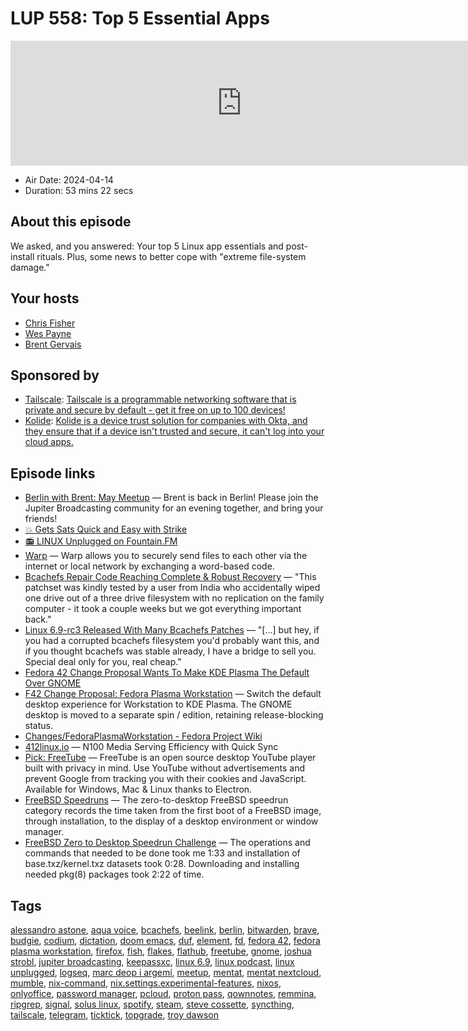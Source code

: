 # LUP 558: Top 5 Essential Apps

<iframe src="https://player.fireside.fm/v2/RUkczH-V+nivaY_6S?theme=dark" width="740" height="200" frameborder="0" scrolling="no"></iframe>

* Air Date: 2024-04-14
* Duration: 53 mins 22 secs

## About this episode

We asked, and you answered: Your top 5 Linux app essentials and post-install rituals. Plus, some news to better cope with "extreme file-system damage."

## Your hosts
* [Chris Fisher](https://linuxunplugged.com/hosts/chrislas)
* [Wes Payne](https://linuxunplugged.com/hosts/wes)
* [Brent Gervais](https://linuxunplugged.com/hosts/brent)

## Sponsored by

  * [Tailscale](http://tailscale.com/linuxunplugged): [Tailscale is a programmable networking software that is private and secure by default - get it free on up to 100 devices!](http://tailscale.com/linuxunplugged)
  * [Kolide](https://kolide.com/unplugged): [Kolide is a device trust solution for companies with Okta, and they ensure that if a device isn't trusted and secure, it can't log into your cloud apps.](https://kolide.com/unplugged)



## Episode links

  * [Berlin with Brent: May Meetup](https://www.meetup.com/jupiterbroadcasting/events/300421212/ "Berlin with Brent: May Meetup") — Brent is back in Berlin! Please join the Jupiter Broadcasting community for an evening together, and bring your friends!
  * [💥 Gets Sats Quick and Easy with Strike](https://strike.me/ "💥 Gets Sats Quick and Easy with Strike")
  * [📻 LINUX Unplugged on Fountain.FM](https://www.fountain.fm/show/dWiuBeqpDSM86AwXRXov "📻 LINUX Unplugged on Fountain.FM")
  * [Warp](https://apps.gnome.org/Warp/ "Warp") — Warp allows you to securely send files to each other via the internet or local network by exchanging a word-based code.
  * [Bcachefs Repair Code Reaching Complete & Robust Recovery](https://www.phoronix.com/news/Bcachefs-Repair-Looking-Good "Bcachefs Repair Code Reaching Complete & Robust Recovery") — "This patchset was kindly tested by a user from India who accidentally wiped one drive out of a three drive filesystem with no replication on the family computer - it took a couple weeks but we got everything important back."
  * [Linux 6.9-rc3 Released With Many Bcachefs Patches](https://www.phoronix.com/news/Linux-6.9-rc3-Released "Linux 6.9-rc3 Released With Many Bcachefs Patches") — "[...] but hey, if you had a corrupted bcachefs filesystem you'd probably want this, and if you thought bcachefs was stable already, I have a bridge to sell you. Special deal only for you, real cheap."
  * [Fedora 42 Change Proposal Wants To Make KDE Plasma The Default Over GNOME](https://www.phoronix.com/news/Fedora-Change-KDE-Default-Prop "Fedora 42 Change Proposal Wants To Make KDE Plasma The Default Over GNOME")
  * [F42 Change Proposal: Fedora Plasma Workstation](https://discussion.fedoraproject.org/t/f42-change-proposal-fedora-plasma-workstation-system-wide/111343 "F42 Change Proposal: Fedora Plasma Workstation") — Switch the default desktop experience for Workstation to KDE Plasma. The GNOME desktop is moved to a separate spin / edition, retaining release-blocking status.
  * [Changes/FedoraPlasmaWorkstation - Fedora Project Wiki](https://fedoraproject.org/wiki/Changes/FedoraPlasmaWorkstation "Changes/FedoraPlasmaWorkstation - Fedora Project Wiki")
  * [412linux.io](http://412linux.io/ "412linux.io") — N100 Media Serving Efficiency with Quick Sync
  * [Pick: FreeTube](https://flathub.org/apps/io.freetubeapp.FreeTube "Pick: FreeTube") — FreeTube is an open source desktop YouTube player built with privacy in mind. Use YouTube without advertisements and prevent Google from tracking you with their cookies and JavaScript. Available for Windows, Mac & Linux thanks to Electron.
  * [FreeBSD Speedruns](https://wiki.freebsd.org/Speedruns "FreeBSD Speedruns") — The zero-to-desktop FreeBSD speedrun category records the time taken from the first boot of a FreeBSD image, through installation, to the display of a desktop environment or window manager.
  * [FreeBSD Zero to Desktop Speedrun Challenge](https://vermaden.wordpress.com/2024/04/05/freebsd-zero-to-desktop-speedrun-challenge/ "FreeBSD Zero to Desktop Speedrun Challenge") — The operations and commands that needed to be done took me 1:33 and installation of base.txz/kernel.txz datasets took 0:28. Downloading and installing needed pkg(8) packages took 2:22 of time.



## Tags

[alessandro astone](https://linuxunplugged.com/tags/alessandro%20astone), [aqua voice](https://linuxunplugged.com/tags/aqua%20voice), [bcachefs](https://linuxunplugged.com/tags/bcachefs), [beelink](https://linuxunplugged.com/tags/beelink), [berlin](https://linuxunplugged.com/tags/berlin), [bitwarden](https://linuxunplugged.com/tags/bitwarden), [brave](https://linuxunplugged.com/tags/brave), [budgie](https://linuxunplugged.com/tags/budgie), [codium](https://linuxunplugged.com/tags/codium), [dictation](https://linuxunplugged.com/tags/dictation), [doom emacs](https://linuxunplugged.com/tags/doom%20emacs), [duf](https://linuxunplugged.com/tags/duf), [element](https://linuxunplugged.com/tags/element), [fd](https://linuxunplugged.com/tags/fd), [fedora 42](https://linuxunplugged.com/tags/fedora%2042), [fedora plasma workstation](https://linuxunplugged.com/tags/fedora%20plasma%20workstation), [firefox](https://linuxunplugged.com/tags/firefox), [fish](https://linuxunplugged.com/tags/fish), [flakes](https://linuxunplugged.com/tags/flakes), [flathub](https://linuxunplugged.com/tags/flathub), [freetube](https://linuxunplugged.com/tags/freetube), [gnome](https://linuxunplugged.com/tags/gnome), [joshua strobl](https://linuxunplugged.com/tags/joshua%20strobl), [jupiter broadcasting](https://linuxunplugged.com/tags/jupiter%20broadcasting), [keepassxc](https://linuxunplugged.com/tags/keepassxc), [linux 6.9](https://linuxunplugged.com/tags/linux%206.9), [linux podcast](https://linuxunplugged.com/tags/linux%20podcast), [linux unplugged](https://linuxunplugged.com/tags/linux%20unplugged), [logseq](https://linuxunplugged.com/tags/logseq), [marc deop i argemí](https://linuxunplugged.com/tags/marc%20deop%20i%20argem%C3%AD), [meetup](https://linuxunplugged.com/tags/meetup), [mentat](https://linuxunplugged.com/tags/mentat), [mentat nextcloud](https://linuxunplugged.com/tags/mentat%20nextcloud), [mumble](https://linuxunplugged.com/tags/mumble), [nix-command](https://linuxunplugged.com/tags/nix-command), [nix.settings.experimental-features](https://linuxunplugged.com/tags/nix.settings.experimental-features), [nixos](https://linuxunplugged.com/tags/nixos), [onlyoffice](https://linuxunplugged.com/tags/onlyoffice), [password manager](https://linuxunplugged.com/tags/password%20manager), [pcloud](https://linuxunplugged.com/tags/pcloud), [proton pass](https://linuxunplugged.com/tags/proton%20pass), [qownnotes](https://linuxunplugged.com/tags/qownnotes), [remmina](https://linuxunplugged.com/tags/remmina), [ripgrep](https://linuxunplugged.com/tags/ripgrep), [signal](https://linuxunplugged.com/tags/signal), [solus linux](https://linuxunplugged.com/tags/solus%20linux), [spotify](https://linuxunplugged.com/tags/spotify), [steam](https://linuxunplugged.com/tags/steam), [steve cossette](https://linuxunplugged.com/tags/steve%20cossette), [syncthing](https://linuxunplugged.com/tags/syncthing), [tailscale](https://linuxunplugged.com/tags/tailscale), [telegram](https://linuxunplugged.com/tags/telegram), [ticktick](https://linuxunplugged.com/tags/ticktick), [topgrade](https://linuxunplugged.com/tags/topgrade), [troy dawson](https://linuxunplugged.com/tags/troy%20dawson)